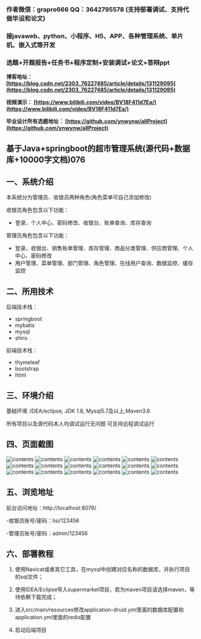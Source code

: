 ### 作者微信：grapro666 QQ：3642795578 (支持部署调试、支持代做毕设和论文)

### 接javaweb、python、小程序、H5、APP、各种管理系统、单片机、嵌入式等开发

### 选题+开题报告+任务书+程序定制+安装调试+论文+答辩ppt

**博客地址：
[https://blog.csdn.net/2303_76227485/article/details/131129095](https://blog.csdn.net/2303_76227485/article/details/131129095)**

**视频演示：
[https://www.bilibili.com/video/BV18F411d7Ea/](https://www.bilibili.com/video/BV18F411d7Ea/)**

**毕业设计所有选题地址：
[https://github.com/ynwynw/allProject](https://github.com/ynwynw/allProject)**

## 基于Java+springboot的超市管理系统(源代码+数据库+10000字文档)076

## 一、系统介绍

本系统分为管理员、收银员两种角色(角色菜单可自己添加修改)

收银员角色包含以下功能：
- 登录、个人中心、密码修改、收银台、账单查询、库存查询

管理员角色包含以下功能：
- 登录、收银台、销售账单管理、库存管理、商品分类管理、供应商管理、个人中心、密码修改
- 用户管理、菜单管理、部门管理、角色管理、在线用户查询、数据监控、缓存监控

## 二、所用技术

后端技术栈：

- springboot
- mybatis
- mysql
- shiro

前端技术栈：

- thymeleaf
- bootstrap
- html


## 三、环境介绍

基础环境 :IDEA/eclipse, JDK 1.8, Mysql5.7及以上,Maven3.6

所有项目以及源代码本人均调试运行无问题 可支持远程调试运行

## 四、页面截图

![contents](./picture/picture1.png)
![contents](./picture/picture2.png)
![contents](./picture/picture3.png)
![contents](./picture/picture4.png)
![contents](./picture/picture5.png)
![contents](./picture/picture6.png)
![contents](./picture/picture7.png)
![contents](./picture/picture8.png)
![contents](./picture/picture9.png)
![contents](./picture/picture10.png)
![contents](./picture/picture11.png)
![contents](./picture/picture12.png)
![contents](./picture/picture13.png)
![contents](./picture/picture14.png)
![contents](./picture/picture15.png)
![contents](./picture/picture16.png)
![contents](./picture/picture17.png)
![contents](./picture/picture18.png)

## 五、浏览地址
前台访问地址：http://localhost:8076/

-收银员账号/密码：lisi/123456

-管理员账号/密码：admin/123456

## 六、部署教程

1. 使用Navicat或者其它工具，在mysql中创建对应名称的数据库，并执行项目的sql文件；

2. 使用IDEA/Eclipse导入supermarket项目，若为maven项目请选择maven，等待依赖下载完成；

3. 进入src/main/resources修改application-druid.yml里面的数据库配置和application.yml里面的redis配置

4. 启动后端项目



